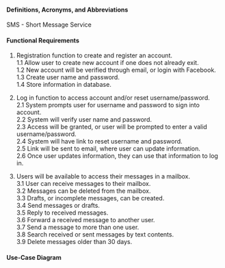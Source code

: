 #### **Definitions, Acronyms, and Abbreviations** <br/>
SMS - Short Message Service


#### **Functional Requirements** <br/>

1.	Registration function to create and register an account. <br/>
  1.1 Allow user to create new account if one does not already exit. <br/>
  1.2 New account will be verified through email, or login with Facebook. <br/>
  1.3 Create user name and password. <br/>
  1.4 Store information in database. <br/>

2.	Log in function to access account and/or reset username/password. <br/>
  2.1 System prompts user for username and password to sign into account. <br/>
  2.2 System will verify user name and password. <br/>
  2.3 Access will be granted, or user will be prompted to enter a valid username/password. <br/>
  2.4 System will have link to reset username and password. <br/>
  2.5 Link will be sent to email, where user can update information. <br/>
  2.6 Once user updates information, they can use that information to log in. <br/>

3. Users will be available to access their messages in a mailbox. <br/>
  3.1 User can receive messages to their mailbox. <br/>
  3.2 Messages can be deleted from the mailbox. <br/>
  3.3 Drafts, or incomplete messages, can be created. <br/>
  3.4 Send messages or drafts. <br/>
  3.5 Reply to received messages. <br/>
  3.6 Forward a received message to another user. <br/>
  3.7 Send a message to more than one user. <br/>
  3.8 Search received or sent messages by text contents. <br/>
  3.9 Delete messages older than 30 days. <br/>
  


#### **Use-Case Diagram** <br/>
